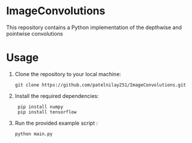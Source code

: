 # ImageConvolutions


This repository contains a Python implementation of the depthwise and pointwise convolutions


# Usage 

1. Clone the repository to your local machine:

   ```
   git clone https://github.com/patelnilay251/ImageConvolutions.git

   ``` 
2. Install the required dependencies:

   ```
    pip install numpy 
    pip install tensorflow

   ``` 
3. Run the provided example script :

   ```
   python main.py

   ``` 
